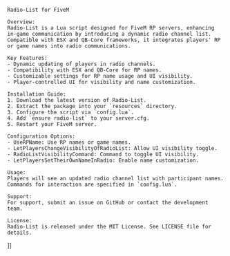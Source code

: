 
    Radio-List for FiveM

    Overview:
    Radio-List is a Lua script designed for FiveM RP servers, enhancing in-game communication by introducing a dynamic radio channel list. Compatible with ESX and QB-Core frameworks, it integrates players' RP or game names into radio communications.

    Key Features:
    - Dynamic updating of players in radio channels.
    - Compatibility with ESX and QB-Core for RP names.
    - Customizable settings for RP name usage and UI visibility.
    - Player-controlled UI for visibility and name customization.

    Installation Guide:
    1. Download the latest version of Radio-List.
    2. Extract the package into your `resources` directory.
    3. Configure the script via `config.lua`.
    4. Add `ensure radio-list` to your server.cfg.
    5. Restart your FiveM server.

    Configuration Options:
    - UseRPName: Use RP names or game names.
    - LetPlayersChangeVisibilityOfRadioList: Allow UI visibility toggle.
    - RadioListVisibilityCommand: Command to toggle UI visibility.
    - LetPlayersSetTheirOwnNameInRadio: Enable name customization.

    Usage:
    Players will see an updated radio channel list with participant names. Commands for interaction are specified in `config.lua`.

    Support:
    For support, submit an issue on GitHub or contact the development team.

    License:
    Radio-List is released under the MIT License. See LICENSE file for details.
]]
